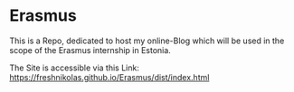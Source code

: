 # Erasmus

This is a Repo, dedicated to host my online-Blog which will be used in the scope of the Erasmus internship in Estonia.

The Site is accessible via this Link:
https://freshnikolas.github.io/Erasmus/dist/index.html
